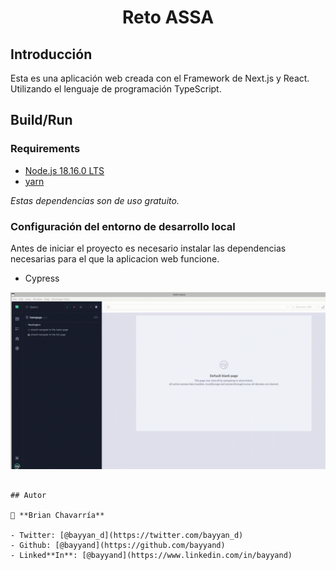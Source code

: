 <h1 align="center">Reto ASSA</h1>

## Introducción

Esta es una aplicación web creada con el Framework de Next.js y React. Utilizando el lenguaje de programación TypeScript.

## Build/Run

### Requirements

- [Node.js 18.16.0 LTS](https://nodejs.org)
- [yarn](https://yarnpkg.com)

_Estas dependencias son de uso gratuito._

### Configuración del entorno de desarrollo local

Antes de iniciar el proyecto es necesario instalar las dependencias necesarias para el que la aplicacion web funcione.

- Cypress
<p align="center">
  <img src="static/cypress.gif" alt="Bitwarden" />
</p>

```

## Autor

👤 **Brian Chavarría**

- Twitter: [@bayyan_d](https://twitter.com/bayyan_d)
- Github: [@bayyand](https://github.com/bayyand)
- Linked**In**: [@bayyand](https://www.linkedin.com/in/bayyand)
```

